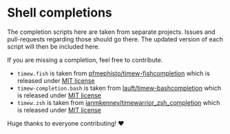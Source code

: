 # Shell completions

The completion scripts here are taken from separate projects.
Issues and pull-requests regarding those should go there.
The updated version of each script will then be included here.

If you are missing a completion, feel free to contribute.

* `timew.fish` is taken from [pfmephisto/timew-fishcompletion](https://github.com/pfmephisto/timew-fishcompletion) which is released under [MIT license](https://github.com/pfmephisto/timew-fishcompletion/blob/main/LICENSE)
* `timew-completion.bash` is taken from [lauft/timew-bashcompletion](https://github.com/lauft/timew-bashcompletion) which is released under [MIT license](https://github.com/lauft/timew-bashcompletion/blob/master/LICENSE)
* `timew.zsh` is taken from [ianmkenney/timewarrior_zsh_completion](https://github.com/ianmkenney/timewarrior_zsh_completion) which is released under [MIT license](https://github.com/ianmkenney/timewarrior_zsh_completion/blob/main/LICENSE)

Huge thanks to everyone contributing! ❤️ 
